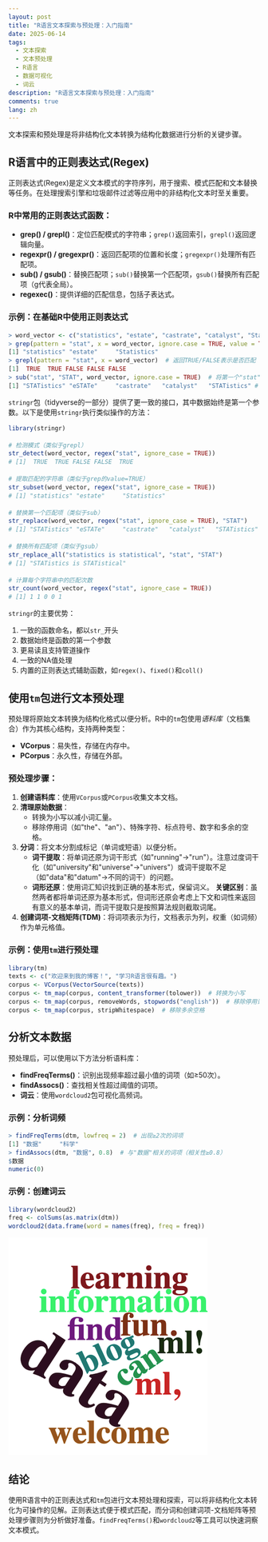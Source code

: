 ```yaml
---
layout: post
title: "R语言文本探索与预处理：入门指南"
date: 2025-06-14
tags:
  - 文本探索
  - 文本预处理
  - R语言
  - 数据可视化
  - 词云
description: "R语言文本探索与预处理：入门指南"
comments: true
lang: zh
---
```


文本探索和预处理是将非结构化文本转换为结构化数据进行分析的关键步骤。

## R语言中的正则表达式(Regex)

正则表达式(Regex)是定义文本模式的字符序列，用于搜索、模式匹配和文本替换等任务。在处理搜索引擎和垃圾邮件过滤等应用中的非结构化文本时至关重要。

### R中常用的正则表达式函数：
- **grep() / grepl()**：定位匹配模式的字符串；`grep()`返回索引，`grepl()`返回逻辑向量。
- **regexpr() / gregexpr()**：返回匹配项的位置和长度；`gregexpr()`处理所有匹配项。
- **sub() / gsub()**：替换匹配项；`sub()`替换第一个匹配项，`gsub()`替换所有匹配项（g代表全局）。
- **regexec()**：提供详细的匹配信息，包括子表达式。

### 示例：在基础R中使用正则表达式

```R
> word_vector <- c("statistics", "estate", "castrate", "catalyst", "Statistics")
> grep(pattern = "stat", x = word_vector, ignore.case = TRUE, value = TRUE)  # value=TRUE返回匹配的完整单词
[1] "statistics" "estate"     "Statistics"
> grepl(pattern = "stat", x = word_vector)  # 返回TRUE/FALSE表示是否匹配
[1]  TRUE  TRUE FALSE FALSE FALSE
> sub("stat", "STAT", word_vector, ignore.case = TRUE)  # 将第一个"stat"替换为"STAT"
[1] "STATistics" "eSTATe"     "castrate"   "catalyst"   "STATistics" # 每个单词中只替换第一个匹配项。使用`gsub`会得到相同的结果。
```

`stringr`包（tidyverse的一部分）提供了更一致的接口，其中数据始终是第一个参数。以下是使用`stringr`执行类似操作的方法：

```R
library(stringr)

# 检测模式（类似于grepl）
str_detect(word_vector, regex("stat", ignore_case = TRUE))
# [1]  TRUE  TRUE FALSE FALSE  TRUE

# 提取匹配的字符串（类似于grep的value=TRUE）
str_subset(word_vector, regex("stat", ignore_case = TRUE))
# [1] "statistics" "estate"     "Statistics"

# 替换第一个匹配项（类似于sub）
str_replace(word_vector, regex("stat", ignore_case = TRUE), "STAT")
# [1] "STATistics" "eSTATe"     "castrate"   "catalyst"   "STATistics"

# 替换所有匹配项（类似于gsub）
str_replace_all("statistics is statistical", "stat", "STAT")
# [1] "STATistics is STATistical"

# 计算每个字符串中的匹配次数
str_count(word_vector, regex("stat", ignore_case = TRUE))
# [1] 1 1 0 0 1
```

`stringr`的主要优势：
1. 一致的函数命名，都以`str_`开头
2. 数据始终是函数的第一个参数
3. 更易读且支持管道操作
4. 一致的NA值处理
5. 内置的正则表达式辅助函数，如`regex()`、`fixed()`和`coll()`

## 使用`tm`包进行文本预处理

预处理将原始文本转换为结构化格式以便分析。R中的`tm`包使用*语料库*（文档集合）作为其核心结构，支持两种类型：
- **VCorpus**：易失性，存储在内存中。
- **PCorpus**：永久性，存储在外部。

### 预处理步骤：
1. **创建语料库**：使用`VCorpus`或`PCorpus`收集文本文档。
2. **清理原始数据**：
   - 转换为小写以减小词汇量。
   - 移除停用词（如"the"、"an"）、特殊字符、标点符号、数字和多余的空格。
3. **分词**：将文本分割成标记（单词或短语）以便分析。
   - **词干提取**：将单词还原为词干形式（如"running"→"run"）。注意过度词干化（如"university"和"universe"→"univers"）或词干提取不足（如"data"和"datum"→不同的词干）的问题。
   - **词形还原**：使用词汇知识找到正确的基本形式，保留词义。
   **关键区别**：虽然两者都将单词还原为基本形式，但词形还原会考虑上下文和词性来返回有意义的基本单词，而词干提取只是按照算法规则截取词尾。
4. **创建词项-文档矩阵(TDM)**：将词项表示为行，文档表示为列，权重（如词频）作为单元格值。

### 示例：使用`tm`进行预处理

```R
library(tm)
texts <- c("欢迎来到我的博客！", "学习R语言很有趣。")
corpus <- VCorpus(VectorSource(texts))
corpus <- tm_map(corpus, content_transformer(tolower))  # 转换为小写
corpus <- tm_map(corpus, removeWords, stopwords("english"))  # 移除停用词
corpus <- tm_map(corpus, stripWhitespace)  # 移除多余空格
```

## 分析文本数据

预处理后，可以使用以下方法分析语料库：
- **findFreqTerms()**：识别出现频率超过最小值的词项（如≥50次）。
- **findAssocs()**：查找相关性超过阈值的词项。
- **词云**：使用`wordcloud2`包可视化高频词。

### 示例：分析词频

```R
> findFreqTerms(dtm, lowfreq = 2)  # 出现≥2次的词项
[1] "数据"     "科学"
> findAssocs(dtm, "数据", 0.8)  # 与"数据"相关的词项（相关性≥0.8）
$数据
numeric(0)
```

### 示例：创建词云

```R
library(wordcloud2)
freq <- colSums(as.matrix(dtm))
wordcloud2(data.frame(word = names(freq), freq = freq))
```

![词云](/assets/images/uploads/wordcloud-r.png)

## 结论

使用R语言中的正则表达式和`tm`包进行文本预处理和探索，可以将非结构化文本转化为可操作的见解。正则表达式便于模式匹配，而分词和创建词项-文档矩阵等预处理步骤则为分析做好准备。`findFreqTerms()`和`wordcloud2`等工具可以快速洞察文本模式。
